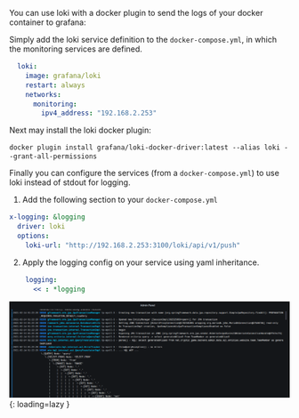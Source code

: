 You can use loki with a docker plugin to send the logs of your docker container to grafana:

Simply add the loki service definition to the `docker-compose.yml`, in which the monitoring services are defined.
```yaml
  loki:
    image: grafana/loki
    restart: always
    networks:
      monitoring:
        ipv4_address: "192.168.2.253"
```

Next may install the loki docker plugin:
```shell
docker plugin install grafana/loki-docker-driver:latest --alias loki --grant-all-permissions
```

Finally you can configure the services (from a `docker-compose.yml`) to use loki instead of stdout for logging.

1. Add the following section to your `docker-compose.yml`
```yaml
x-logging: &logging
  driver: loki
  options:
    loki-url: "http://192.168.2.253:3100/loki/api/v1/push"
```

2. Apply the logging config on your service using yaml inheritance.
```yaml
    logging:
      << : *logging   
```

![Logs in Grafana](../img/services/loki_logs.png?raw=true){: loading=lazy }
